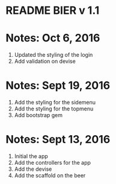# README BIER v 1.1

Notes: Oct 6, 2016
=======================
1. Updated the styling of the login
2. Add validation on devise

Notes: Sept 19, 2016
=======================
1. Add the styling for the sidemenu
2. Add the styling for the topmenu
3. Add bootstrap gem

Notes: Sept 13, 2016
=======================
1. Initial the app
2. Add the controllers for the app
3. Add the devise
4. Add the scaffold on the beer